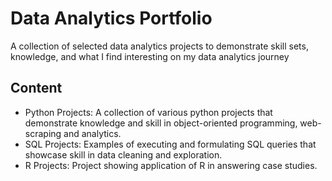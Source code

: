 # Data Analytics Portfolio

A collection of selected data analytics projects to demonstrate skill sets, knowledge, and what I find interesting on my data analytics journey

## Content

* Python Projects: A collection of various python projects that demonstrate knowledge and skill in object-oriented programming, web-scraping and analytics.
* SQL Projects: Examples of executing and formulating SQL queries that showcase skill in data cleaning and exploration.
* R Projects: Project showing application of R in answering case studies.
